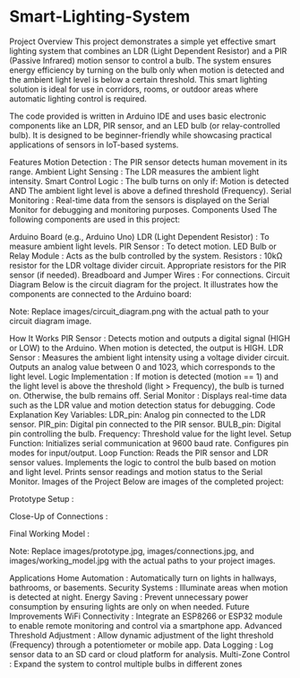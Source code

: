 # Smart-Lighting-System
Project Overview
This project demonstrates a simple yet effective smart lighting system that combines an LDR (Light Dependent Resistor) and a PIR (Passive Infrared) motion sensor to control a bulb. The system ensures energy efficiency by turning on the bulb only when motion is detected and the ambient light level is below a certain threshold. This smart lighting solution is ideal for use in corridors, rooms, or outdoor areas where automatic lighting control is required.

The code provided is written in Arduino IDE and uses basic electronic components like an LDR, PIR sensor, and an LED bulb (or relay-controlled bulb). It is designed to be beginner-friendly while showcasing practical applications of sensors in IoT-based systems.

Features
Motion Detection : The PIR sensor detects human movement in its range.
Ambient Light Sensing : The LDR measures the ambient light intensity.
Smart Control Logic : The bulb turns on only if:
Motion is detected AND
The ambient light level is above a defined threshold (Frequency).
Serial Monitoring : Real-time data from the sensors is displayed on the Serial Monitor for debugging and monitoring purposes.
Components Used
The following components are used in this project:

Arduino Board (e.g., Arduino Uno)
LDR (Light Dependent Resistor) : To measure ambient light levels.
PIR Sensor : To detect motion.
LED Bulb or Relay Module : Acts as the bulb controlled by the system.
Resistors :
10kΩ resistor for the LDR voltage divider circuit.
Appropriate resistors for the PIR sensor (if needed).
Breadboard and Jumper Wires : For connections.
Circuit Diagram
Below is the circuit diagram for the project. It illustrates how the components are connected to the Arduino board:



Note: Replace images/circuit_diagram.png with the actual path to your circuit diagram image.

How It Works
PIR Sensor :
Detects motion and outputs a digital signal (HIGH or LOW) to the Arduino.
When motion is detected, the output is HIGH.
LDR Sensor :
Measures the ambient light intensity using a voltage divider circuit.
Outputs an analog value between 0 and 1023, which corresponds to the light level.
Logic Implementation :
If motion is detected (motion == 1) and the light level is above the threshold (light > Frequency), the bulb is turned on.
Otherwise, the bulb remains off.
Serial Monitor :
Displays real-time data such as the LDR value and motion detection status for debugging.
Code Explanation
Key Variables:
LDR_pin: Analog pin connected to the LDR sensor.
PIR_pin: Digital pin connected to the PIR sensor.
BULB_pin: Digital pin controlling the bulb.
Frequency: Threshold value for the light level.
Setup Function:
Initializes serial communication at 9600 baud rate.
Configures pin modes for input/output.
Loop Function:
Reads the PIR sensor and LDR sensor values.
Implements the logic to control the bulb based on motion and light level.
Prints sensor readings and motion status to the Serial Monitor.
Images of the Project
Below are images of the completed project:

Prototype Setup :

Close-Up of Connections :

Final Working Model :

Note: Replace images/prototype.jpg, images/connections.jpg, and images/working_model.jpg with the actual paths to your project images.

Applications
Home Automation : Automatically turn on lights in hallways, bathrooms, or basements.
Security Systems : Illuminate areas when motion is detected at night.
Energy Saving : Prevent unnecessary power consumption by ensuring lights are only on when needed.
Future Improvements
WiFi Connectivity : Integrate an ESP8266 or ESP32 module to enable remote monitoring and control via a smartphone app.
Advanced Threshold Adjustment : Allow dynamic adjustment of the light threshold (Frequency) through a potentiometer or mobile app.
Data Logging : Log sensor data to an SD card or cloud platform for analysis.
Multi-Zone Control : Expand the system to control multiple bulbs in different zones
